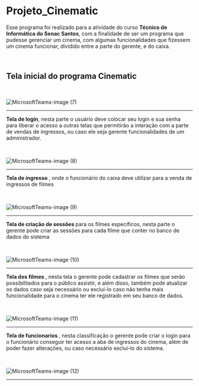 <h1>Projeto_Cinematic</h1>

<p> Esse programa foi realizado para a atividade do curso <strong>Técnico de Informática do Senac Santos</strong>, com a finalidade de ser um programa que pudesse gerenciar um cinema, com algumas funcionalidades que fizessem um cinema funcionar, dividido entre a parte do gerente, e do caixa. </p>
<br>

<h2> Tela inicial do programa Cinematic </h2>
<br>

![MicrosoftTeams-image (7)](https://github.com/DiogoCaxiado/Projeto_Cinematic/assets/133234606/6c172252-8e76-44df-9016-bcd5b3ad99a6)
<br>
<hr>

<p> <strong>Tela de login</strong>, nesta parte o usuário deve colocar seu login e sua senha para liberar o acesso a outras telas que permitirão a interação com a parte de vendas de ingressos, ou caso ele seja gerente funcionalidades de um administrador. </p>
<br>

![MicrosoftTeams-image (8)](https://github.com/DiogoCaxiado/Projeto_Cinematic/assets/133234606/729afb08-9ad6-4aad-9df0-52f70a73f64b)
<br>
<hr>

<p> <strong>Tela de ingresso </strong>, onde o funcionário do caixa deve utilizar para a venda de ingressos de filmes </p>
<br>

![MicrosoftTeams-image (9)](https://github.com/DiogoCaxiado/Projeto_Cinematic/assets/133234606/1cc9e5d6-024c-4b88-9cb4-5f783b507e7d)
<br>
<hr>

<p> <strong>Tela de criação de sessões </strong> para os filmes específicos, nesta parte o gerente pode criar as sessões para cada filme que conter no banco de dados do sistema </p>
<br>

![MicrosoftTeams-image (10)](https://github.com/DiogoCaxiado/Projeto_Cinematic/assets/133234606/0ca3ba84-1268-4da0-8b8d-a24adb8aaed3)
<br>
<hr>

<p> <strong>Tela dos filmes </strong>, nesta tela o gerente pode cadastrar os filmes que serão possibilitados para o público assistir, e além disso, também pode atualizar os dados caso seja necessário ou excluí-lo caso não tenha mais funcionalidade para o cinema ter ele registrado em seu banco de dados. </p>
<br>

![MicrosoftTeams-image (11)](https://github.com/DiogoCaxiado/Projeto_Cinematic/assets/133234606/0cb0e67e-9175-4845-a6fe-6a046ce7a669)
<br>
<hr>

<p> <strong>Tela de funcionarios </strong>, nesta classificação o gerente pode criar o login para o funcionário conseguir ter acesso a aba de ingressos do cinema, além de poder fazer alterações, ou caso necessário exclui-lo do sistema. </p>
<br>

![MicrosoftTeams-image (12)](https://github.com/DiogoCaxiado/Projeto_Cinematic/assets/133234606/86468ef5-76a2-48ef-b07d-d7a2d7e86ffd)
<br>
<hr>
